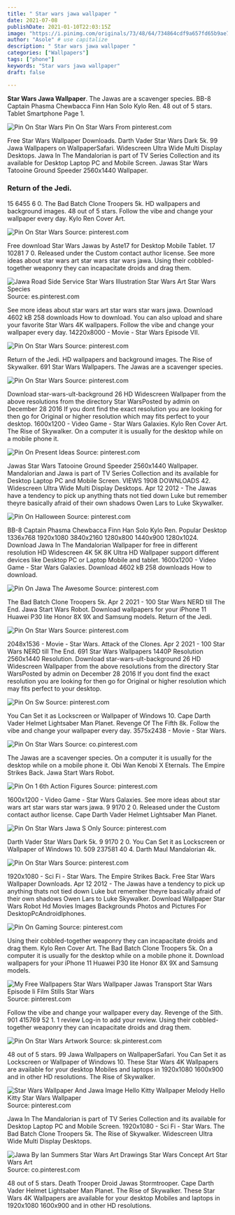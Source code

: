 ```yaml
---
title: " Star wars jawa wallpaper "
date: 2021-07-08
publishDate: 2021-01-10T22:03:15Z
image: "https://i.pinimg.com/originals/73/48/64/734864cdf9a657fd65b9ae79120739d3.jpg"
author: "Asole" # use capitalize
description: " Star wars jawa wallpaper "
categories: ["Wallpapers"]
tags: ["phone"]
keywords: "Star wars jawa wallpaper"
draft: false

---
```



**Star Wars Jawa Wallpaper**. The Jawas are a scavenger species. BB-8 Captain Phasma Chewbacca Finn Han Solo Kylo Ren. 48 out of 5 stars. Tablet Smartphone Page 1.

![Pin On Star Wars](https://i.pinimg.com/originals/89/4b/69/894b6948c1bf4a3352601d81b2fe6f9f.jpg "Pin On Star Wars")
Pin On Star Wars From pinterest.com


Free Star Wars Wallpaper Downloads. Darth Vader Star Wars Dark 5k. 99 Jawa Wallpapers on WallpaperSafari. Widescreen Ultra Wide Multi Display Desktops. Jawa In The Mandalorian is part of TV Series Collection and its available for Desktop Laptop PC and Mobile Screen. Jawas Star Wars Tatooine Ground Speeder 2560x1440 Wallpaper.

### Return of the Jedi.

15 6455 6 0. The Bad Batch Clone Troopers 5k. HD wallpapers and background images. 48 out of 5 stars. Follow the vibe and change your wallpaper every day. Kylo Ren Cover Art.


![Pin On Star Wars](https://i.pinimg.com/originals/3a/79/f5/3a79f53aafadfefcda0b122f4aa92a52.jpg "Pin On Star Wars")
Source: pinterest.com

Free download Star Wars Jawas by Aste17 for Desktop Mobile Tablet. 17 10281 7 0. Released under the Custom contact author license. See more ideas about star wars art star wars star wars jawa. Using their cobbled-together weaponry they can incapacitate droids and drag them.

![Jawa Road Side Service Star Wars Illustration Star Wars Art Star Wars Species](https://i.pinimg.com/originals/11/90/75/119075e7194768da680b3ff5ec247f07.jpg "Jawa Road Side Service Star Wars Illustration Star Wars Art Star Wars Species")
Source: es.pinterest.com

See more ideas about star wars art star wars star wars jawa. Download 4602 kB 258 downloads How to download. You can also upload and share your favorite Star Wars 4K wallpapers. Follow the vibe and change your wallpaper every day. 14220x8000 - Movie - Star Wars Episode VII.

![Pin On Star Wars](https://i.pinimg.com/originals/89/4b/69/894b6948c1bf4a3352601d81b2fe6f9f.jpg "Pin On Star Wars")
Source: pinterest.com

Return of the Jedi. HD wallpapers and background images. The Rise of Skywalker. 691 Star Wars Wallpapers. The Jawas are a scavenger species.

![Pin On Star Wars](https://i.pinimg.com/originals/5f/00/87/5f00872bc60c29dd538f80b529789415.jpg "Pin On Star Wars")
Source: pinterest.com

Download star-wars-ult-background 26 HD Widescreen Wallpaper from the above resolutions from the directory Star WarsPosted by admin on December 28 2016 If you dont find the exact resolution you are looking for then go for Original or higher resolution which may fits perfect to your desktop. 1600x1200 - Video Game - Star Wars Galaxies. Kylo Ren Cover Art. The Rise of Skywalker. On a computer it is usually for the desktop while on a mobile phone it.

![Pin On Present Ideas](https://i.pinimg.com/originals/f0/e0/a0/f0e0a03f9ae656c62028e71635a49271.jpg "Pin On Present Ideas")
Source: pinterest.com

Jawas Star Wars Tatooine Ground Speeder 2560x1440 Wallpaper. Mandalorian and Jawa is part of TV Series Collection and its available for Desktop Laptop PC and Mobile Screen. VIEWS 1908 DOWNLOADS 42. Widescreen Ultra Wide Multi Display Desktops. Apr 12 2012 - The Jawas have a tendency to pick up anything thats not tied down Luke but remember theyre basically afraid of their own shadows Owen Lars to Luke Skywalker.

![Pin On Halloween](https://i.pinimg.com/originals/0c/ac/fd/0cacfd8a676f48e59d9556206e3e2b68.jpg "Pin On Halloween")
Source: pinterest.com

BB-8 Captain Phasma Chewbacca Finn Han Solo Kylo Ren. Popular Desktop 1336x768 1920x1080 3840x2160 1280x800 1440x900 1280x1024. Download Jawa In The Mandalorian Wallpaper for free in different resolution HD Widescreen 4K 5K 8K Ultra HD Wallpaper support different devices like Desktop PC or Laptop Mobile and tablet. 1600x1200 - Video Game - Star Wars Galaxies. Download 4602 kB 258 downloads How to download.

![Pin On Jawa The Awesome](https://i.pinimg.com/originals/3f/da/33/3fda33340d48c3c822bb741dc3e797f4.jpg "Pin On Jawa The Awesome")
Source: pinterest.com

The Bad Batch Clone Troopers 5k. Apr 2 2021 - 100 Star Wars NERD till The End. Jawa Start Wars Robot. Download wallpapers for your iPhone 11 Huawei P30 lite Honor 8X 9X and Samsung models. Return of the Jedi.

![Pin On Star Wars](https://i.pinimg.com/originals/15/97/1d/15971d3c08b244781c1e605d454fc62a.jpg "Pin On Star Wars")
Source: pinterest.com

2048x1536 - Movie - Star Wars. Attack of the Clones. Apr 2 2021 - 100 Star Wars NERD till The End. 691 Star Wars Wallpapers 1440P Resolution 2560x1440 Resolution. Download star-wars-ult-background 26 HD Widescreen Wallpaper from the above resolutions from the directory Star WarsPosted by admin on December 28 2016 If you dont find the exact resolution you are looking for then go for Original or higher resolution which may fits perfect to your desktop.

![Pin On Sw](https://i.pinimg.com/originals/63/fb/13/63fb130443f1c0b1da75e7b8f0491528.jpg "Pin On Sw")
Source: pinterest.com

You Can Set it as Lockscreen or Wallpaper of Windows 10. Cape Darth Vader Helmet Lightsaber Man Planet. Revenge Of The Fifth 8k. Follow the vibe and change your wallpaper every day. 3575x2438 - Movie - Star Wars.

![Pin On Star Wars](https://i.pinimg.com/originals/5e/e7/ef/5ee7ef62e7de89af8e3894c7e5e663ea.jpg "Pin On Star Wars")
Source: co.pinterest.com

The Jawas are a scavenger species. On a computer it is usually for the desktop while on a mobile phone it. Obi Wan Kenobi X Eternals. The Empire Strikes Back. Jawa Start Wars Robot.

![Pin On 1 6th Action Figures](https://i.pinimg.com/originals/d6/6b/fe/d66bfe69bba10cd90bd7b585bdef08f2.jpg "Pin On 1 6th Action Figures")
Source: pinterest.com

1600x1200 - Video Game - Star Wars Galaxies. See more ideas about star wars art star wars star wars jawa. 9 9170 2 0. Released under the Custom contact author license. Cape Darth Vader Helmet Lightsaber Man Planet.

![Pin On Star Wars Jawa S Only](https://i.pinimg.com/originals/58/f2/82/58f2821a22f48ad0d434eb92f1822523.jpg "Pin On Star Wars Jawa S Only")
Source: pinterest.com

Darth Vader Star Wars Dark 5k. 9 9170 2 0. You Can Set it as Lockscreen or Wallpaper of Windows 10. 509 237581 40 4. Darth Maul Mandalorian 4k.

![Pin On Star Wars](https://i.pinimg.com/originals/f6/d8/37/f6d8377622619aac7ee11a64c45e7a2b.jpg "Pin On Star Wars")
Source: pinterest.com

1920x1080 - Sci Fi - Star Wars. The Empire Strikes Back. Free Star Wars Wallpaper Downloads. Apr 12 2012 - The Jawas have a tendency to pick up anything thats not tied down Luke but remember theyre basically afraid of their own shadows Owen Lars to Luke Skywalker. Download Wallpaper Star Wars Robot Hd Movies Images Backgrounds Photos and Pictures For DesktopPcAndroidIphones.

![Pin On Gaming](https://i.pinimg.com/originals/56/21/80/562180c7c01848742e7baa34144b9276.jpg "Pin On Gaming")
Source: pinterest.com

Using their cobbled-together weaponry they can incapacitate droids and drag them. Kylo Ren Cover Art. The Bad Batch Clone Troopers 5k. On a computer it is usually for the desktop while on a mobile phone it. Download wallpapers for your iPhone 11 Huawei P30 lite Honor 8X 9X and Samsung models.

![My Free Wallpapers Star Wars Wallpaper Jawas Transport Star Wars Episode Ii Film Stills Star Wars](https://i.pinimg.com/originals/b4/3c/7d/b43c7d69972c2e4d49bb3b02e9f7034b.jpg "My Free Wallpapers Star Wars Wallpaper Jawas Transport Star Wars Episode Ii Film Stills Star Wars")
Source: pinterest.com

Follow the vibe and change your wallpaper every day. Revenge of the Sith. 901 415769 52 1. 1 review Log-in to add your review. Using their cobbled-together weaponry they can incapacitate droids and drag them.

![Pin On Star Wars Artwork](https://i.pinimg.com/originals/74/a2/76/74a276a5c48cec02b7ad41acf83c4d4d.jpg "Pin On Star Wars Artwork")
Source: sk.pinterest.com

48 out of 5 stars. 99 Jawa Wallpapers on WallpaperSafari. You Can Set it as Lockscreen or Wallpaper of Windows 10. These Star Wars 4K Wallpapers are available for your desktop Mobiles and laptops in 1920x1080 1600x900 and in other HD resolutions. The Rise of Skywalker.

![Star Wars Wallpaper And Jawa Image Hello Kitty Wallpaper Melody Hello Kitty Star Wars Wallpaper](https://i.pinimg.com/originals/df/05/60/df0560185b8808803bd4d778362e4543.jpg "Star Wars Wallpaper And Jawa Image Hello Kitty Wallpaper Melody Hello Kitty Star Wars Wallpaper")
Source: pinterest.com

Jawa In The Mandalorian is part of TV Series Collection and its available for Desktop Laptop PC and Mobile Screen. 1920x1080 - Sci Fi - Star Wars. The Bad Batch Clone Troopers 5k. The Rise of Skywalker. Widescreen Ultra Wide Multi Display Desktops.

![Jawa By Ian Summers Star Wars Art Drawings Star Wars Concept Art Star Wars Art](https://i.pinimg.com/originals/73/48/64/734864cdf9a657fd65b9ae79120739d3.jpg "Jawa By Ian Summers Star Wars Art Drawings Star Wars Concept Art Star Wars Art")
Source: co.pinterest.com

48 out of 5 stars. Death Trooper Droid Jawas Stormtrooper. Cape Darth Vader Helmet Lightsaber Man Planet. The Rise of Skywalker. These Star Wars 4K Wallpapers are available for your desktop Mobiles and laptops in 1920x1080 1600x900 and in other HD resolutions.

